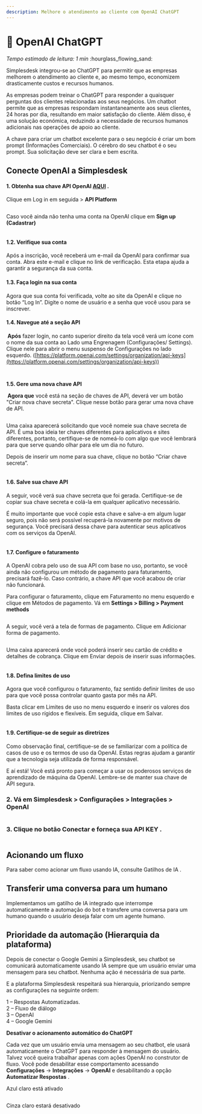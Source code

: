 ```yaml
---
description: Melhore o atendimento ao cliente com OpenAI ChatGPT
---
```


# 🧠 OpenAI ChatGPT

_Tempo estimado de leitura: 1 min_ :hourglass\_flowing\_sand:

Simplesdesk integrou-se ao ChatGPT para permitir que as empresas melhorem o atendimento ao cliente e, ao mesmo tempo, economizem drasticamente custos e recursos humanos.

As empresas podem treinar o ChatGPT para responder a quaisquer perguntas dos clientes relacionadas aos seus negócios. Um chatbot permite que as empresas respondam instantaneamente aos seus clientes, 24 horas por dia, resultando em maior satisfação do cliente. Além disso, é uma solução económica, reduzindo a necessidade de recursos humanos adicionais nas operações de apoio ao cliente.

A chave para criar um chatbot excelente para o seu negócio é criar um bom prompt (Informações Comerciais). O cérebro do seu chatbot é o seu prompt. Sua solicitação deve ser clara e bem escrita.

## Conecte OpenAI a Simplesdesk

#### **1. Obtenha sua chave API OpenAI** [**AQUI**](https://openai.com/api/) **.**

Clique em Log in em seguida > **API Platform**

<figure><img src="../../.gitbook/assets/WhatsApp Image 2025-05-19 at 11.32.00.jpeg" alt=""><figcaption></figcaption></figure>

Caso você ainda não tenha uma conta na OpenAI clique em **Sign up (Cadastrar)**

<figure><img src="../../.gitbook/assets/image (1) (1) (1).png" alt=""><figcaption></figcaption></figure>

#### **1.2. Verifique sua** conta

Após a inscrição, você receberá um e-mail da OpenAI para confirmar sua conta. Abra este e-mail e clique no link de verificação. Esta etapa ajuda a garantir a segurança da sua conta.

#### **1.3. Faça login na sua** conta

Agora que sua conta foi verificada, volte ao site da OpenAI e clique no botão “Log In”. Digite o nome de usuário e a senha que você usou para se inscrever.

#### **1.4. Navegue até a seção API**

**‍ Após** fazer login, no canto superior direito da tela você verá um ícone com o nome da sua conta ao Lado uma Engrenagem (Configurações/ Settings). Clique nele para abrir o menu suspenso de Configurações no lado esquerdo. ([https://platform.openai.com/settings/organization/api-keys](https://platform.openai.com/settings/organization/api-keys))

<figure><img src="../../.gitbook/assets/image (1) (1) (1) (1).png" alt=""><figcaption></figcaption></figure>

<figure><img src="../../.gitbook/assets/image (2) (1).png" alt=""><figcaption></figcaption></figure>

**1.5. Gere uma nova chave API**

**‍ Agora que** você está na seção de chaves de API, deverá ver um botão "Criar nova chave secreta". Clique nesse botão para gerar uma nova chave de API.

<figure><img src="../../.gitbook/assets/image (37).png" alt=""><figcaption></figcaption></figure>

Uma caixa aparecerá solicitando que você nomeie sua chave secreta de API. É uma boa ideia ter chaves diferentes para aplicativos e sites diferentes, portanto, certifique-se de nomeá-lo com algo que você lembrará para que serve quando olhar para ele um dia no futuro.

Depois de inserir um nome para sua chave, clique no botão “Criar chave secreta”.

<figure><img src="../../.gitbook/assets/image (38).png" alt=""><figcaption></figcaption></figure>

#### **1.6. Salve sua chave API**

A seguir, você verá sua chave secreta que foi gerada. Certifique-se de copiar sua chave secreta e colá-la em qualquer aplicativo necessário.

É muito importante que você copie esta chave e salve-a em algum lugar seguro, pois não será possível recuperá-la novamente por motivos de segurança. Você precisará dessa chave para autenticar seus aplicativos com os serviços da OpenAI.

<figure><img src="../../.gitbook/assets/image (39).png" alt=""><figcaption></figcaption></figure>

#### **1.7. Configure o faturamento**

A OpenAI cobra pelo uso de sua API com base no uso, portanto, se você ainda não configurou um método de pagamento para faturamento, precisará fazê-lo. Caso contrário, a chave API que você acabou de criar não funcionará.

Para configurar o faturamento, clique em Faturamento no menu esquerdo e clique em Métodos de pagamento. Vá em **Settings > Billing > Payment methods**

<figure><img src="../../.gitbook/assets/image (40).png" alt=""><figcaption></figcaption></figure>

A seguir, você verá a tela de formas de pagamento. Clique em Adicionar forma de pagamento.

<figure><img src="../../.gitbook/assets/image (41).png" alt=""><figcaption></figcaption></figure>

Uma caixa aparecerá onde você poderá inserir seu cartão de crédito e detalhes de cobrança. Clique em Enviar depois de inserir suas informações.

<figure><img src="../../.gitbook/assets/image (42).png" alt=""><figcaption></figcaption></figure>

#### **1.8. Defina limites de uso**

Agora que você configurou o faturamento, faz sentido definir limites de uso para que você possa controlar quanto gasta por mês na API.

Basta clicar em Limites de uso no menu esquerdo e inserir os valores dos limites de uso rígidos e flexíveis. Em seguida, clique em Salvar.

<figure><img src="../../.gitbook/assets/image (43).png" alt=""><figcaption></figcaption></figure>

#### **1.9. Certifique-se de seguir** as diretrizes

Como observação final, certifique-se de se familiarizar com a política de casos de uso e os termos de uso da OpenAI. Estas regras ajudam a garantir que a tecnologia seja utilizada de forma responsável.

E aí está! Você está pronto para começar a usar os poderosos serviços de aprendizado de máquina da OpenAI. Lembre-se de manter sua chave de API segura.

### 2. **Vá em Simplesdesk > Configurações > Integrações > OpenAI**

<figure><img src="../../.gitbook/assets/image (33).png" alt=""><figcaption></figcaption></figure>

### 3. Clique no botão **Conectar** e forneça sua **API KEY** .

<figure><img src="../../.gitbook/assets/image (44).png" alt=""><figcaption></figcaption></figure>

## **Acionando um fluxo**

Para saber como acionar um fluxo usando IA, consulte Gatilhos de IA .

## **Transferir uma conversa para um humano**

Implementamos um gatilho de IA integrado que interrompe automaticamente a automação do bot e transfere uma conversa para um humano quando o usuário deseja falar com um agente humano.

## **Prioridade da automação (Hierarquia da plataforma)**

Depois de conectar o Google Gemini a Simplesdesk, seu chatbot se comunicará automaticamente usando IA sempre que um usuário enviar uma mensagem para seu chatbot. Nenhuma ação é necessária de sua parte.

E a plataforma Simplesdesk respeitará sua hierarquia, priorizando sempre as configurações na seguinte ordem:

1 – Respostas Automatizadas.\
2 – Fluxo de diálogo\
3 – OpenAI\
4 – Google Gemini

**Desativar o acionamento automático do ChatGPT**

Cada vez que um usuário envia uma mensagem ao seu chatbot, ele usará automaticamente o ChatGPT para responder à mensagem do usuário. Talvez você queira trabalhar apenas com ações OpenAI no construtor de fluxo. Você pode desabilitar esse comportamento acessando **Configurações** -> **Integrações** -> **OpenAI** e desabilitando a opção **Automatizar Respostas** .

Azul claro está ativado

<figure><img src="../../.gitbook/assets/image (45).png" alt=""><figcaption></figcaption></figure>

Cinza claro estará desativado

<figure><img src="../../.gitbook/assets/image (46).png" alt=""><figcaption></figcaption></figure>
